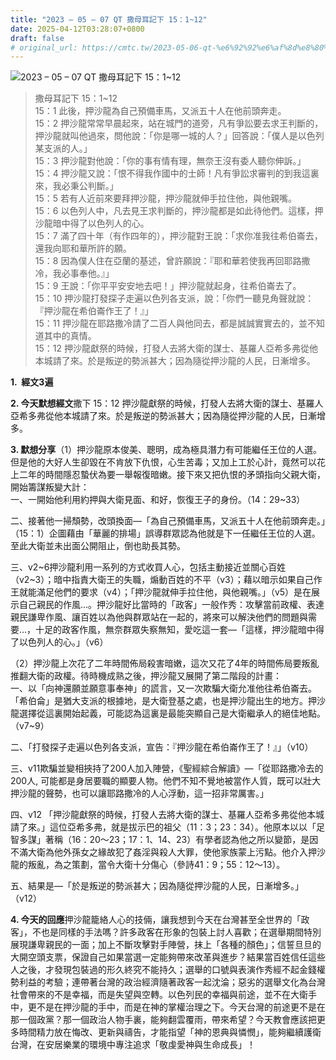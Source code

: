 ```yaml
---
title: "2023 – 05 – 07 QT 撒母耳記下 15：1~12"
date: 2025-04-12T03:28:07+0800
draft: false
# original_url: https://cmtc.tw/2023-05-06-qt-%e6%92%92%e6%af%8d%e8%80%b3%e8%a8%98%e4%b8%8b-15%ef%bc%9a112
---
```


![2023 – 05 – 07 QT 撒母耳記下 15：1\~12](/images/qt.jpg  "2023 – 05 – 07 QT 撒母耳記下 15：1\~12")

> 撒母耳記下 15：1\~12  
> 15：1 此後，押沙龍為自己預備車馬，又派五十人在他前頭奔走。  
> 15：2 押沙龍常常早晨起來，站在城門的道旁，凡有爭訟要去求王判斷的，押沙龍就叫他過來，問他說：「你是哪一城的人？」回答說：「僕人是以色列某支派的人。」  
> 15：3 押沙龍對他說：「你的事有情有理，無奈王沒有委人聽你伸訴。」  
> 15：4 押沙龍又說：「恨不得我作國中的士師！凡有爭訟求審判的到我這裏來，我必秉公判斷。」  
> 15：5 若有人近前來要拜押沙龍，押沙龍就伸手拉住他，與他親嘴。  
> 15：6 以色列人中，凡去見王求判斷的，押沙龍都是如此待他們。這樣，押沙龍暗中得了以色列人的心。  
> 15：7 滿了四十年（有作四年的），押沙龍對王說：「求你准我往希伯崙去，還我向耶和華所許的願。  
> 15：8 因為僕人住在亞蘭的基述，曾許願說：『耶和華若使我再回耶路撒冷，我必事奉他。』」  
> 15：9 王說：「你平平安安地去吧！」押沙龍就起身，往希伯崙去了。  
> 15：10 押沙龍打發探子走遍以色列各支派，說：「你們一聽見角聲就說：『押沙龍在希伯崙作王了！』」  
> 15：11 押沙龍在耶路撒冷請了二百人與他同去，都是誠誠實實去的，並不知道其中的真情。  
> 15：12 押沙龍獻祭的時候，打發人去將大衛的謀士、基羅人亞希多弗從他本城請了來。於是叛逆的勢派甚大；因為隨從押沙龍的人民，日漸增多。

**1.  經文3遍**

**2. 今天默想經文**撒下 15：12 押沙龍獻祭的時候，打發人去將大衛的謀士、基羅人亞希多弗從他本城請了來。於是叛逆的勢派甚大；因為隨從押沙龍的人民，日漸增多。

**3. 默想分享**（1）押沙龍原本俊美、聰明，成為極具潛力有可能繼任王位的人選。但是他的大好人生卻毀在不肯放下仇恨，心生苦毒；又加上工於心計，竟然可以花上二年的時間隱忍蟄伏為要一舉報復暗嫩。接下來又把仇恨的矛頭指向父親大衛，開始籌謀叛變大計：  
一、一開始他利用約押與大衛見面、和好，恢復王子的身份。（14：29\~33）

二、接著他一掃頹勢，改頭換面—「為自己預備車馬，又派五十人在他前頭奔走。」（15：1）企圖藉由「華麗的排場」誤導群眾認為他就是下一任繼任王位的人選。至此大衛並未出面公開阻止，倒也助長其勢。

三、v2\~6押沙龍利用一系列的方式收買人心，包括主動接近並關心百姓（v2\~3）；暗中指責大衛王的失職，煽動百姓的不平（v3）；藉以暗示如果自己作王就能滿足他們的要求（v4）；「押沙龍就伸手拉住他，與他親嘴。」（v5）是在展示自己親民的作風…。押沙龍好比當時的「政客」一般作秀：攻擊當前政權、表達親民謙卑作風、讓百姓以為他與群眾站在一起的，將來可以解決他們的問題與需要…，十足的政客作風，無奈群眾失察無知，愛吃這一套—「這樣，押沙龍暗中得了以色列人的心。」（v6）

（2）押沙龍上次花了二年時間佈局殺害暗嫩，這次又花了4年的時間佈局要叛亂推翻大衛的政權。待時機成熟之後，押沙龍又展開了第二階段的計畫：  
一、以「向神還願並願意事奉神」的謊言，又一次欺騙大衛允准他往希伯崙去。「希伯侖」是猶大支派的根據地，是大衛登基之處，也是押沙龍出生的地方。押沙龍選擇從這裏開始起義，可能認為這裏是最能突顯自己是大衛繼承人的絕佳地點。（v7\~9）

二、「打發探子走遍以色列各支派，宣告：『押沙龍在希伯崙作王了！』」（v10）

三、v11欺騙並變相挾持了200人加入陣營，《聖經綜合解讀》—「從耶路撒冷去的200人, 可能都是身居要職的顯要人物。他們不知不覺地被當作人質，既可以壯大押沙龍的聲勢，也可以讓耶路撒冷的人心浮動，這一招非常厲害。」

四、v12 「押沙龍獻祭的時候，打發人去將大衛的謀士、基羅人亞希多弗從他本城請了來。」這位亞希多弗，就是拔示巴的祖父（11：3；23：34）。他原本以以「足智多謀」著稱（16：20～23；17：1、14、23）有學者認為他之所以變節，是因不滿大衛為他外孫女之緣故犯了姦淫與殺人大罪，使他家族蒙上污點。他介入押沙龍的叛亂，為之策劃，當令大衛十分傷心（參詩41：9；55：12～13）。

五、結果是—「於是叛逆的勢派甚大；因為隨從押沙龍的人民，日漸增多。」（v12）

**4. 今天的回應**押沙龍籠絡人心的技倆，讓我想到今天在台灣甚至全世界的「政客」，不也是同樣的手法嗎？許多政客在形象的包裝上討人喜歡；在選舉期間特別展現謙卑親民的一面；加上不斷攻擊對手陣營，抹上「各種的顏色」；信誓旦旦的大開空頭支票，保證自己如果當選一定能夠帶來改革與進步？結果當百姓信任這些人之後，才發現包裝過的形久終究不能持久；選舉的口號與表演作秀經不起金錢權勢利益的考驗；連帶著台灣的政治經濟隨著政客一起沈淪；惡劣的選舉文化為台灣社會帶來的不是幸福，而是失望與空轉。以色列民的幸福與前途，並不在大衛手中，更不是在押沙龍的手中，而是在神的掌權治理之下。今天台灣的前途更不是在那一個政黨？那一個政治人物手裏，能夠翻雲覆雨，帶來希望？今天教會應該把更多時間精力放在悔改、更新與禱告，才能指望「神的恩典與憐憫」，能夠繼續護衛台灣，在安居樂業的環境中專注追求「敬虔愛神與生命成長」！